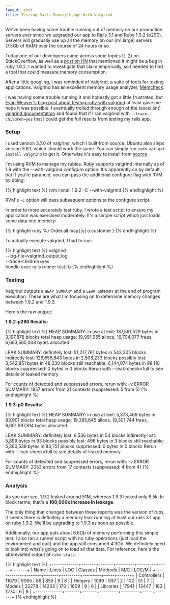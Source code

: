 ```yaml
---
layout: post
title: Testing Rails Memory Usage With Valgrind
---
```


We've been having some trouble running out of memory on our production
servers ever since we upgraded our app to Rails 3.1 and Ruby 1.9.2
(p290). Servers will gradually use up all the memory on our (m1.large)
servers (7.5Gb of RAM) over the course of 24 hours or so.

Today one of our developers came across some topics ([1][1], [2][2]) on
StackOverflow, as well as a [post on HN][3] that mentioned it might be a
bug in ruby 1.9.2. I wanted to investigate that claim empirically, so I
needed to find a tool that could measure memory consumption.

After a little googling, I was reminded of [Valgrind][4], a suite of
tools for testing applications. Valgrind has an excellent memory usage
analyzer, [Memcheck][5].

I was having some trouble running it and honestly got a little
frustrated, but [Evan Weaver's blog post about testing ruby with
valgrind][6] at least gave me hope it was possible. I eventually
trolled through enough of the (excellent) [valgrind documentation][7] and
found that if I ran valgrind with `--trace-children=yes` that I could
get the full results from testing my rails app.

### Setup

I used version 3.7.0 of valgrind, which I built from source. Ubuntu also
ships version 3.6.1, which should work the same. You can simply run
`sudo apt-get install valgrind` to get it. Otherwise it's easy to
install from [source][8].

I'm using RVM to manage my rubies. Ruby supports valgrind internally as
of 1.9 with the --with-valgrind configure option. It's apparently on by
default, but if you're paranoid, you can pass the additional configure
flag with RVM by doing:

{% highlight text %}
rvm install 1.9.2 -C --with-valgrind
{% endhighlight %}

RVM's `-C` option will pass subsequent options to the configure script.

In order to more accurately test ruby, I wrote a test script to ensure
my application was exercised moderately. It's a simple script which just
loads some data into memory:

{% highlight ruby %}
Order.all.map{|o| o.customer }
{% endhighlight %}

To actually execute valgrind, I had to run:

{% highlight text %}
valgrind \
  --log-file=valgrind_output.log \
  --trace-children=yes \
  bundle exec rails runner test.rb
{% endhighlight %}

### Testing

Valgrind outputs a `HEAP SUMMARY` and a `LEAK SUMMARY` at the end of
program execution. These are what I'm focusing on to determine memory
changes between 1.9.2 and 1.9.3.

Here's the raw output:

**1.9.2-p290 Results:**

{% highlight text %}
HEAP SUMMARY:
    in use at exit: 187,561,529 bytes in 3,197,878 blocks
  total heap usage: 19,991,955 allocs, 16,794,077 frees, 6,663,565,008 bytes allocated

LEAK SUMMARY:
   definitely lost: 51,217,761 bytes in 543,305 blocks
   indirectly lost: 126,656,843 bytes in 2,508,233 blocks
     possibly lost: 3,542,851 bytes in 48,230 blocks
   still reachable: 6,144,074 bytes in 98,110 blocks
        suppressed: 0 bytes in 0 blocks
Rerun with --leak-check=full to see details of leaked memory

For counts of detected and suppressed errors, rerun with: -v
ERROR SUMMARY: 1857 errors from 21 contexts (suppressed: 5 from 5)
{% endhighlight %}

**1.9.3-p0 Results:**

{% highlight text %}
HEAP SUMMARY:
    in use at exit: 5,373,469 bytes in 83,901 blocks
  total heap usage: 19,385,645 allocs, 19,301,744 frees, 6,601,997,814 bytes allocated

LEAK SUMMARY:
   definitely lost: 6,536 bytes in 54 blocks
   indirectly lost: 5,899 bytes in 93 blocks
     possibly lost: 496 bytes in 3 blocks
   still reachable: 5,360,538 bytes in 83,751 blocks
        suppressed: 0 bytes in 0 blocks
Rerun with --leak-check=full to see details of leaked memory

For counts of detected and suppressed errors, rerun with: -v
ERROR SUMMARY: 2053 errors from 17 contexts (suppressed: 4 from 4)
{% endhighlight %}

### Analysis

As you can see, 1.9.2 leaked around 51M, whereas 1.9.3 leaked only
6.5k. In block terms, that's a **100,000x increase in leakage**.

The only thing that changed between these reports was the version of
ruby. It seems there is definitely a memory leak running at least our rails
3.1 app on ruby 1.9.2. We'll be upgrading to 1.9.3 as soon as possible.

Additionally, our app eats about 6.6Gb of memory performing this simple test.
I also ran a runner script with no ruby operations (just load the environment
and quit) and the app still consumed 4.3Gb. We definitely need to look
into what's going on to load all that data. For reference, here's the
abbreviated output of `rake stats`:

{% highlight text %}
+-------------+-------+-------+---------+---------+-----+-------+
| Name        | Lines |   LOC | Classes | Methods | M/C | LOC/M |
+-------------+-------+-------+---------+---------+-----+-------+
| Controllers | 11079 |  9065 |      89 |     855 |   9 |     8 |
| Helpers     |  1089 |   937 |       2 |     102 |  51 |     7 |
| Models      | 22278 | 14202 |     170 |    1609 |   9 |     6 |
| Libraries   | 17941 | 13447 |     183 |    1274 |   6 |     8 |
+-------------+-------+-------+---------+---------+-----+-------+
{% endhighlight %}

[1]: http://stackoverflow.com/questions/3204551/memory-leak-with-ruby-1-9-2-rails-3-0-beta-4
[2]: http://stackoverflow.com/questions/7582338/rails-3-1-memory-leak-for-missing-local-partial-variables-ruby-1-9-2-p290
[3]: http://news.ycombinator.com/item?id=3175890
[4]: http://www.valgrind.org
[5]: http://valgrind.org/info/tools.html#memcheck
[6]: http://blog.evanweaver.com/2008/02/05/valgrind-and-ruby/
[7]: http://valgrind.org/docs/manual/manual-core.html
[8]: http://valgrind.org/downloads/
